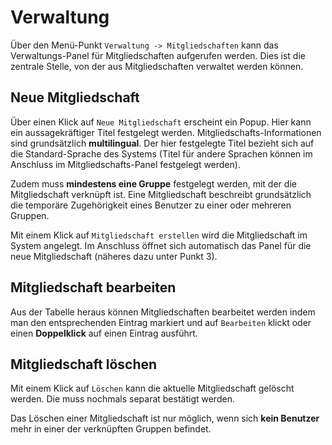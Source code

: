 Verwaltung
===
Über den Menü-Punkt `Verwaltung -> Mitgliedschaften` kann das Verwaltungs-Panel für Mitgliedschaften aufgerufen werden.
Dies ist die zentrale Stelle, von der aus Mitgliedschaften verwaltet werden können.

## Neue Mitgliedschaft
Über einen Klick auf `Neue Mitgliedschaft` erscheint ein Popup. Hier kann ein aussagekräftiger Titel
festgelegt werden. Mitgliedschafts-Informationen sind grundsätzlich **multilingual**. Der hier
festgelegte Titel bezieht sich auf die Standard-Sprache des Systems (Titel für andere Sprachen können
im Anschluss im Mitgliedschafts-Panel festgelegt werden).

Zudem muss **mindestens eine Gruppe** festgelegt werden, mit der die Mitgliedschaft verknüpft ist. Eine Mitgliedschaft
beschreibt grundsätzlich die temporäre Zugehörigkeit eines Benutzer zu einer oder mehreren Gruppen.

Mit einem Klick auf `Mitgliedschaft erstellen` wird die Mitgliedschaft im System angelegt. Im Anschluss
öffnet sich automatisch das Panel für die neue Mitgliedschaft (näheres dazu unter Punkt 3).

## Mitgliedschaft bearbeiten
Aus der Tabelle heraus können Mitgliedschaften bearbeitet werden indem man den entsprechenden Eintrag
markiert und auf `Bearbeiten` klickt oder einen **Doppelklick** auf einen Eintrag ausführt.

## Mitgliedschaft löschen
Mit einem Klick auf `Löschen` kann die aktuelle Mitgliedschaft gelöscht werden. Die muss nochmals separat
bestätigt werden.

Das Löschen einer Mitgliedschaft ist nur möglich, wenn sich **kein Benutzer** mehr in einer der verknüpften Gruppen
befindet. 
